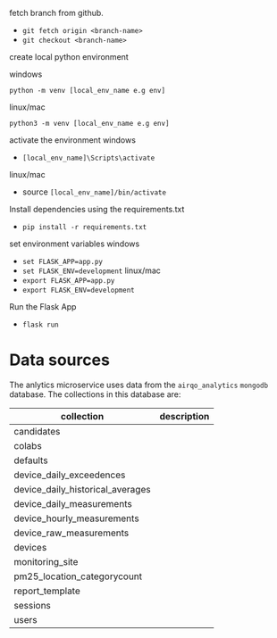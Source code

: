 fetch branch from github.
- `git fetch origin <branch-name>`
- `git checkout <branch-name>`

create local python environment

windows

`python -m venv [local_env_name e.g env]`

linux/mac

`python3 -m venv [local_env_name e.g env]`

activate the environment
windows
- `[local_env_name]\Scripts\activate`

linux/mac
- source `[local_env_name]/bin/activate`

Install dependencies using the requirements.txt
- `pip install -r requirements.txt`

set environment variables
windows
- `set FLASK_APP=app.py`
- `set FLASK_ENV=development`
linux/mac
- `export FLASK_APP=app.py`
- `export FLASK_ENV=development`


Run the Flask App
- `flask run`

# Data sources

The anlytics microservice uses data from the `airqo_analytics` `mongodb` database. The collections in this database are:

| collection | description |
| --- | --- |
| candidates | |
| colabs | |
| defaults | |
| device_daily_exceedences | |
| device_daily_historical_averages | |
| device_daily_measurements | |
| device_hourly_measurements | |
| device_raw_measurements | |
| devices | |
| monitoring_site | |
| pm25_location_categorycount | |
| report_template | |
| sessions | |
| users | |